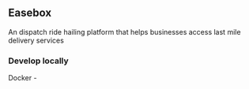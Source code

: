 ## Easebox

An dispatch ride hailing platform that helps businesses access last mile delivery services

### Develop locally

Docker -
